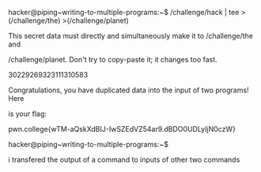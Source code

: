 hacker@piping~writing-to-multiple-programs:~$ /challenge/hack | tee >(/challenge/the) >(/challenge/planet)

This secret data must directly and simultaneously make it to /challenge/the and

/challenge/planet. Don't try to copy-paste it; it changes too fast.

30229269323111310583

Congratulations, you have duplicated data into the input of two programs! Here

is your flag:

pwn.college{wTM-aQskXdBIJ-IwSZEdVZ54ar9.dBDO0UDLyIjN0czW}

hacker@piping~writing-to-multiple-programs:~$

i transfered the output of a command to inputs of other two commands


